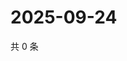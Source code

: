# 2025-09-24

共 0 条

<!-- BEGIN ZHIHUVIDEO -->
<!-- 最后更新时间 Wed Sep 24 2025 22:10:16 GMT+0800 (China Standard Time) -->

<!-- END ZHIHUVIDEO -->
